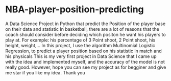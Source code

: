 # NBA-player-position-predicting
A Data Science Project in Python that predict the Position of the player base on their data and statistic
In basketball, there are a lot of reasons that the coach should consider before deciding which positon he want his players to play at. For example: his percentage of 3 Point shoot, 2 Point shoot, his height, weight,...
In this project, I use the algorithm Multinomial Logistic Regression, to predict a player position based on his statistic in match and his physicals
This is my very first project in Data Science that I came up with the idea and implemented myself, and the accuracy of the model is not really good.
However, hope you can see my project as for begginer and give me star if you like my idea. Thank you
